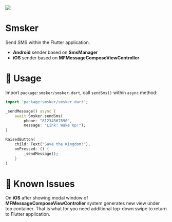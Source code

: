 ![](https://github.com/roketstorm/smsker/blob/master/smskerlogo.png)
# Smsker

Send SMS within the Flutter application.

- **Android** sender based on **SmsManager**
- **iOS** sender based on **MFMessageComposeViewController**

#  🏰 Usage

Import `package:smsker/smsker.dart`, call `sendSms()` within `async` method:

```dart
import 'package:smsker/smsker.dart';

_sendMessage() async {
    await Smsker.sendSms(
        phone: "81234567890", 
        message: "Link! Wake Up!");
}

RaisedButton(
    child: Text("Save the Kingdom!"),
    onPressed: () {
        _sendMessage();
    }
)
```

# 🐞 Known Issues

On **iOS** after showing modal window of **MFMessageComposeViewController** system generates new view under top container. That is what for you need additional top-down swipe to return to Flutter application.

